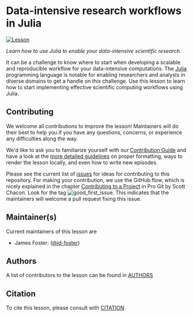 # Data-intensive research workflows in Julia

[![Lesson](https://img.shields.io/badge/LESSON-pre--alpha-brightgreen)](https://carpentries-incubator.github.io/julia-data-workflow/)

_Learn how to use Julia to enable your data-intensive scientific research._

It can be a challenge to know where to start when developing a scalable and reproducible workflow for your data-intensive computations. The [Julia][julia] programming language is notable for enabling researchers and analysts in diverse domains to get a handle on this challenge. Use this lesson to learn how to start implementing effective scientific computing workflows using Julia.

## Contributing

We welcome all contributions to improve the lesson! Maintainers will do their best to help you if you have any
questions, concerns, or experience any difficulties along the way.

We'd like to ask you to familiarize yourself with our [Contribution Guide](CONTRIBUTING.md) and have a look at
the [more detailed guidelines][lesson-example] on proper formatting, ways to render the lesson locally, and even
how to write new episodes.

Please see the current list of [issues][issues] for ideas for contributing to this
repository. For making your contribution, we use the GitHub flow, which is
nicely explained in the chapter [Contributing to a Project](http://git-scm.com/book/en/v2/GitHub-Contributing-to-a-Project) in Pro Git
by Scott Chacon.
Look for the tag ![good_first_issue](https://img.shields.io/badge/-good%20first%20issue-gold.svg). This indicates that the maintainers will welcome a pull request fixing this issue.


## Maintainer(s)

Current maintainers of this lesson are

* James Foster: ([@jd-foster](https://github.com/jd-foster))


## Authors

A list of contributors to the lesson can be found in [AUTHORS](AUTHORS)

## Citation

To cite this lesson, please consult with [CITATION](CITATION)

[cdh]: https://cdh.carpentries.org
[change-default-branch]: https://docs.github.com/en/github/administering-a-repository/changing-the-default-branch
[community-lessons]: https://carpentries.org/community-lessons
[lesson-example]: https://carpentries.github.io/lesson-example
[issues]: https://github.com/carpentries-incubator/julia-data-workflow/issues
[julia]: https://julialang.org/
